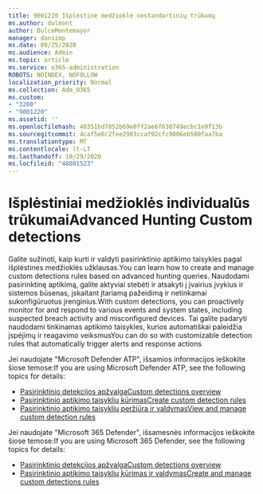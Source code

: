 ```yaml
---
title: 9001220 Išplėstinė medžioklė nestandartinių trūkumų
ms.author: dolmont
author: DulceMontemayor
manager: dansimp
ms.date: 09/25/2020
ms.audience: Admin
ms.topic: article
ms.service: o365-administration
ROBOTS: NOINDEX, NOFOLLOW
localization_priority: Normal
ms.collection: Adm_O365
ms.custom:
- "3200"
- "9001220"
ms.assetid: ''
ms.openlocfilehash: 40351bd7852b69e0ff2ae6f630749ecbc1e0f13b
ms.sourcegitcommit: 4caf5e6c2fee2903ccaf92cfc9006eb580faa7ba
ms.translationtype: MT
ms.contentlocale: lt-LT
ms.lasthandoff: 10/29/2020
ms.locfileid: "48801523"
---
```

# <a name="advanced-hunting-custom-detections"></a><span data-ttu-id="522b3-102">Išplėstiniai medžioklės individualūs trūkumai</span><span class="sxs-lookup"><span data-stu-id="522b3-102">Advanced Hunting Custom detections</span></span>

<span data-ttu-id="522b3-103">Galite sužinoti, kaip kurti ir valdyti pasirinktinio aptikimo taisykles pagal išplėstines medžioklės užklausas.</span><span class="sxs-lookup"><span data-stu-id="522b3-103">You can learn how to create and manage custom detections rules based on advanced hunting queries.</span></span> <span data-ttu-id="522b3-104">Naudodami pasirinktinę aptikimą, galite aktyviai stebėti ir atsakyti į įvairius įvykius ir sistemos būsenas, įskaitant įtariamą pažeidimą ir netinkamai sukonfigūruotus įrenginius.</span><span class="sxs-lookup"><span data-stu-id="522b3-104">With custom detections, you can proactively monitor for and respond to various events and system states, including suspected breach activity and misconfigured devices.</span></span> <span data-ttu-id="522b3-105">Tai galite padaryti naudodami tinkinamas aptikimo taisykles, kurios automatiškai paleidžia įspėjimų ir reagavimo veiksmus</span><span class="sxs-lookup"><span data-stu-id="522b3-105">You can do so with customizable detection rules that automatically trigger alerts and response actions</span></span>
  
<span data-ttu-id="522b3-106">Jei naudojate "Microsoft Defender ATP", išsamios informacijos ieškokite šiose temose:</span><span class="sxs-lookup"><span data-stu-id="522b3-106">If you are using Microsoft Defender ATP, see the following topics for details:</span></span> 
- [<span data-ttu-id="522b3-107">Pasirinktinio detekcijos apžvalga</span><span class="sxs-lookup"><span data-stu-id="522b3-107">Custom detections overview</span></span>](https://docs.microsoft.com/windows/security/threat-protection/microsoft-defender-atp/overview-custom-detections)
- [<span data-ttu-id="522b3-108">Pasirinktinio aptikimo taisyklių kūrimas</span><span class="sxs-lookup"><span data-stu-id="522b3-108">Create custom detection rules</span></span>](https://docs.microsoft.com/windows/security/threat-protection/microsoft-defender-atp/custom-detection-rules)
- [<span data-ttu-id="522b3-109">Pasirinktinio aptikimo taisyklių peržiūra ir valdymas</span><span class="sxs-lookup"><span data-stu-id="522b3-109">View and manage custom detection rules</span></span>](https://docs.microsoft.com/windows/security/threat-protection/microsoft-defender-atp/custom-detections-manage)

<span data-ttu-id="522b3-110">Jei naudojate "Microsoft 365 Defender", išsamesnės informacijos ieškokite šiose temose:</span><span class="sxs-lookup"><span data-stu-id="522b3-110">If you are using Microsoft 365 Defender, see the following topics for details:</span></span> 
- [<span data-ttu-id="522b3-111">Pasirinktinio detekcijos apžvalga</span><span class="sxs-lookup"><span data-stu-id="522b3-111">Custom detections overview</span></span>](https://docs.microsoft.com/microsoft-365/security/mtp/custom-detections-overview)
- [<span data-ttu-id="522b3-112">Pasirinktinio aptikimo taisyklių kūrimas ir valdymas</span><span class="sxs-lookup"><span data-stu-id="522b3-112">Create and manage custom detections rules</span></span>](https://docs.microsoft.com/microsoft-365/security/mtp/custom-detection-rules)
